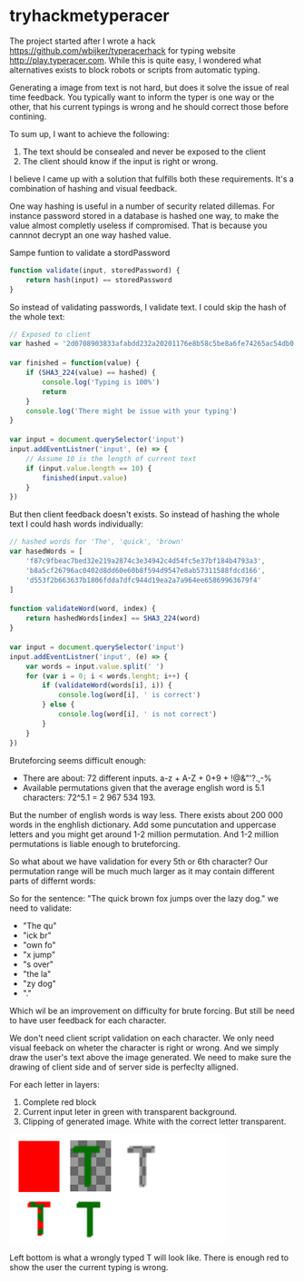 # tryhackmetyperacer
The project started after I wrote a hack https://github.com/wbijker/typeracerhack for typing website http://play.typeracer.com.
While this is quite easy, I wondered what alternatives exists to block robots or scripts from automatic typing.

Generating a image from text is not hard, but does it solve the issue of real time feedback. You typically want to inform the typer is one way or the other, that his 
current typings is wrong and he should correct those before contining. 

To sum up, I want to achieve the following:
1. The text should be consealed and never be exposed to the client
2. The client should know if the input is right or wrong.

I believe I came up with a solution that fulfills both these requirements. It's a combination of hashing and visual feedback.

One way hashing is useful in a number of security related dillemas. For instance password stored in a database is hashed one way, to make the value almost completly useless if compromised. That is because you cannnot decrypt an one way hashed value.

Sampe funtion to validate a stordPassword
```js
function validate(input, storedPassword) {
    return hash(input) == storedPassword
}
```

So instead of validating passwords, I validate text. I could skip the hash of the whole text:
```js
// Exposed to client
var hashed = '2d0708903833afabdd232a20201176e8b58c5be8a6fe74265ac54db0';

var finished = function(value) {
    if (SHA3_224(value) == hashed) {
        console.log('Typing is 100%')
        return
    }
    console.log('There might be issue with your typing')
}

var input = document.querySelector('input')
input.addEventListner('input', (e) => {
    // Assume 10 is the length of current text
    if (input.value.length == 10) {
        finished(input.value)
    }    
})

```

But then client feedback doesn't exists. So instead of hashing the whole text I could hash words individually:
```js
// hashed words for 'The', 'quick', 'brown'
var hasedWords = [
    'f87c9fbeac7bed32e219a2874c3e34942c4d54fc5e37bf184b4793a3',
    'b8a5cf26796ac0402d8dd60e60b8f594d9547e8ab57311588fdcd166',
    'd553f2b663637b1806fdda7dfc944d19ea2a7a964ee65869963679f4'
]

function validateWord(word, index) {
    return hashedWords[index] == SHA3_224(word)
}

var input = document.querySelector('input')
input.addEventListner('input', (e) => {
    var words = input.value.split(' ')
    for (var i = 0; i < words.lenght; i++) {
        if (validateWord(words[i], i)) {
            console.log(word[i], ' is correct')
        } else {
            console.log(word[i], ' is not correct')
        }
    }
})
```

Bruteforcing seems difficult enough:
- There are about: 72 different inputs. a-z + A-Z + 0+9 + !@&"'?.,-%
- Available permutations given that the average english word is 5.1 characters: 72^5.1 = 2 967 534 193.
    
But the number of english words is way less. There exists about 200 000 words in the enghlish dictionary. Add some puncutation and uppercase letters and you might get around 1-2 million permutation. And 1-2 million permutations is liable enough to bruteforcing.

So what about we have validation for every 5th or 6th character? Our permutation range will be much much larger as it may contain different parts of differnt words:

So for the sentence: "The quick brown fox jumps over the lazy dog." we need to validate:
- "The qu"
- "ick br"
- "own fo"
- "x jump"
- "s over"
- "the la"
- "zy dog"
- "."

Which wil be an improvement on difficulty for brute forcing. But still be need to have user feedback for each character. 

We don't need client script validation on each character. We only need visual feeback on wheter the character is right or wrong. And we simply draw the user's text above the image generated. We need to make sure the drawing of client side and of server side is perfeclty alligned. 

For each letter in layers:
1) Complete red block
2) Current input leter in green with transparent background.
3) Clipping of generated image. White with the correct letter transparent.

![layers](/docs/layers.png)
 
Left bottom is what a wrongly typed T will look like. There is enough red to show the user the current typing is wrong.




